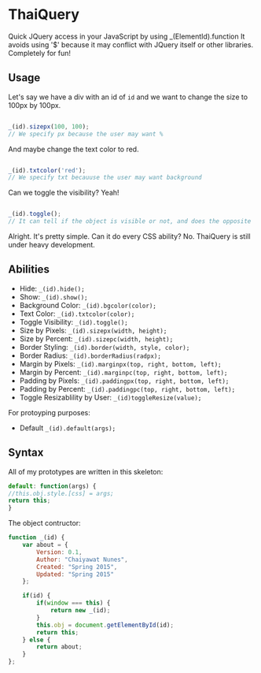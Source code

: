 # ThaiQuery
Quick JQuery access in your JavaScript by using _(ElementId).function
It avoids using '$' because it may conflict with JQuery itself or other libraries.
Completely for fun!

## Usage
Let's say we have a div with an id of `id` and we want to change the size to 100px by 100px.
```JavaScript

_(id).sizepx(100, 100);
// We specify px because the user may want %

```
And maybe change the text color to red.
```JavaScript

_(id).txtcolor('red');
// We specify txt becauuse the user may want background

```
Can we toggle the visibility? Yeah!
```JavaScript

_(id).toggle();
// It can tell if the object is visible or not, and does the opposite

```
Alright. It's pretty simple. Can it do every CSS ability?
No. ThaiQuery is still under heavy development.

## Abilities
* Hide: `_(id).hide();`
* Show: `_(id).show();`
* Background Color: `_(id).bgcolor(color);`
* Text Color: `_(id).txtcolor(color);`
* Toggle Visibility: `_(id).toggle();`
* Size by Pixels: `_(id).sizepx(width, height);`
* Size by Percent: `_(id).sizepc(width, height);`
* Border Styling: `_(id).border(width, style, color);`
* Border Radius: `_(id).borderRadius(radpx);`
* Margin by Pixels: `_(id).marginpx(top, right, bottom, left);`
* Margin by Percent: `_(id).marginpc(top, right, bottom, left);`
* Padding by Pixels: `_(id).paddingpx(top, right, bottom, left);`
* Padding by Percent: `_(id).paddingpc(top, right, bottom, left);`
* Toggle Resizablility by User: `_(id)toggleResize(value);`

For protoyping purposes:
* Default `_(id).default(args);`

## Syntax
All of my prototypes are written in this skeleton:
```JavaScript
default: function(args) {
//this.obj.style.[css] = args;
return this;
}
```
The object contructor:
```Javascript
function _(id) {
	var about = {
		Version: 0.1,
		Author: "Chaiyawat Nunes",
		Created: "Spring 2015",
		Updated: "Spring 2015"
	};

	if(id) {
		if(window === this) {
			return new _(id);
		}
		this.obj = document.getElementById(id);
		return this;
	} else {
		return about;
	}
};
